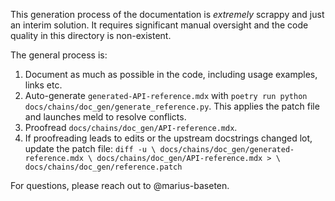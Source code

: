 This generation process of the documentation is *extremely* scrappy and just
an interim solution. It requires significant manual oversight and the code
quality in this directory is non-existent.

The general process is:
1. Document as much as possible in the code, including usage examples, links
   etc.
2. Auto-generate `generated-API-reference.mdx` with `poetry run python
   docs/chains/doc_gen/generate_reference.py`. This applies the patch file and
   launches meld to resolve conflicts.
4. Proofread `docs/chains/doc_gen/API-reference.mdx`.
5. If proofreading leads to edits or the upstream docstrings changed lot,
   update the patch file: `diff -u \
   docs/chains/doc_gen/generated-reference.mdx \
   docs/chains/doc_gen/API-reference.mdx > \
   docs/chains/doc_gen/reference.patch`

For questions, please reach out to @marius-baseten.
